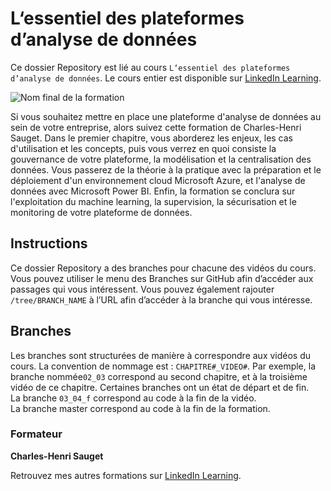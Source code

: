 # L‘essentiel des plateformes d’analyse de données	

Ce dossier Repository est lié au cours `L‘essentiel des plateformes d’analyse de données`. Le cours entier est disponible sur [LinkedIn Learning][lil-course-url].

![Nom final de la formation][lil-thumbnail-url] 

Si vous souhaitez mettre en place une plateforme d'analyse de données au sein de votre entreprise, alors suivez cette formation de Charles-Henri Sauget. Dans le premier chapitre, vous aborderez les enjeux, les cas d'utilisation et les concepts, puis vous verrez en quoi consiste la gouvernance de votre plateforme, la modélisation et la centralisation des données. Vous passerez de la théorie à la pratique avec la préparation et le déploiement d'un environnement cloud Microsoft Azure, et l'analyse de données avec Microsoft Power BI. Enfin, la formation se conclura sur l'exploitation du machine learning, la supervision, la sécurisation et le monitoring de votre plateforme de données.

## Instructions

Ce dossier Repository a des branches pour chacune des vidéos du cours. Vous pouvez utiliser le menu des Branches sur GitHub afin d’accéder aux passages qui vous intéressent. Vous pouvez également rajouter `/tree/BRANCH_NAME` à l’URL afin d’accéder à la branche qui vous intéresse. 

## Branches

Les branches sont structurées de manière à correspondre aux vidéos du cours. La convention de nommage est : `CHAPITRE#_VIDEO#`. Par exemple, la branche nommée`02_03` correspond au second chapitre, et à la troisième vidéo de ce chapitre. Certaines branches ont un état de départ et de fin.   
La branche `03_04_f` correspond au code à la fin de la vidéo.  
La branche master correspond au code à la fin de la formation. 

### Formateur

**Charles-Henri Sauget** 

 Retrouvez mes autres formations sur [LinkedIn Learning][lil-URL-trainer].

[0]: # (Replace these placeholder URLs with actual course URLs)
[lil-course-url]: https://www.linkedin.com/learning/l-essentiel-des-plateformes-d-analyse-de-donnees
[lil-thumbnail-url]: https://media-exp1.licdn.com/dms/image/C4E0DAQGOYabFOtOuXw/learning-public-crop_675_1200/0/1659084539044?e=1659945600&v=beta&t=gj84r0tpene0TVyiojjIFsWCFJkjAN8osBgYteRSQTE
[lil-URL-trainer]: https://www.linkedin.com/learning/instructors/charles-henri-sauget

[1]: # (End of FR-Instruction ###############################################################################################)
